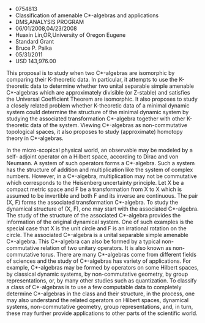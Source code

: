 
* 0754813
* Classification of amenable C*-algebras and applications
* DMS,ANALYSIS PROGRAM
* 06/01/2008,04/23/2008
* Huaxin Lin,OR,University of Oregon Eugene
* Standard Grant
* Bruce P. Palka
* 05/31/2011
* USD 143,976.00

This proposal is to study when two C*-algebras are isomorphic by comparing their
K-theoretic data. In particular, it attempts to use the K-theoretic data to
determine whether two unital separable simple amenable C*-algebras which are
approximately divisible (or Z-stable) and satisfies the Universal Coefficient
Theorem are isomorphic. It also proposes to study a closely related problem
whether K-theoretic data of a minimal dynamic system could determine the
structure of the minimal dynamic system by studying the associated
transformation C*-algebra together with other K-theoretic data of the system.
Viewing C*-algebras as non-commutative topological spaces, it also proposes to
study (approximate) homotopy theory in C*-algebras.

In the micro-scopical physical world, an observable may be modeled by a self-
adjoint operator on a Hilbert space, according to Dirac and von Neumann. A
system of such operators forms a C*-algebra. Such a system has the structure of
addition and multiplication like the system of complex numbers. However, in a
C*-algebra, multiplication may not be commutative which corresponds to the
Heisenberg uncertainty principle. Let X be a compact metric space and F be a
transformation from X to X which is assumed to be invertible and both F and its
inverse are continuous. The pair (X, F) forms the associated transformation
C*-algebra. To study the dynamical structure of (X, F), one may start with the
associated C*-algebra. The study of the structure of the associated C*-algebra
provides the information of the original dynamical system. One of such examples
is the special case that X is the unit circle and F is an irrational rotation on
the circle. The associated C*-algebra is a unital separable simple amenable
C*-algebra. This C*-algebra can also be formed by a typical non-commutative
relation of two unitary operators. It is also known as non-commutative torus.
There are many C*-algebras come from different fields of sciences and the study
of C*-algebras has variety of applications. For example, C*-algebras may be
formed by operators on some Hilbert spaces, by classical dynamic systems, by
non-commutative geometry, by group representations, or, by many other studies
such as quantization. To classify a class of C*-algebras is to use a few
computable data to completely determine C*-algebras in the class and their
structure, in the process, one may also understand the related operators on
Hilbert spaces, dynamical systems, non-commutative geometry, group
representations, and, in turn, these may further provide applications to other
parts of the scientific world.
